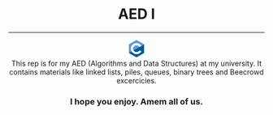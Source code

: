 <div align="center">
  <h1>AED I</h1>
</div>

<hr>

<div align="center">
  <img width="7%" src="https://raw.githubusercontent.com/devicons/devicon/master/icons/c/c-original.svg" alt="c-icon">
</div>

<div align="center">
  This rep is for my AED (Algorithms and Data Structures) at my university. It contains materials like linked lists, piles, queues, binary trees and Beecrowd excercicies.
</div>

<div align="center">
  <h3>I hope you enjoy. Amem all of us.</h3>
</div>

